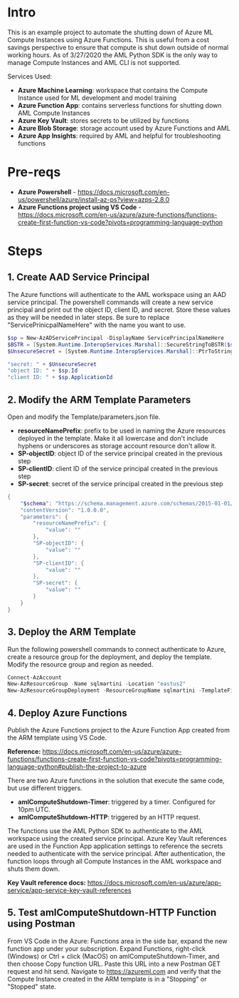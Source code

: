 # **Intro**

This is an example project to automate the shutting down of Azure ML Compute Instances using Azure Functions.  This is useful from a cost savings perspective to ensure that compute is shut down outside of normal working hours.  As of 3/27/2020 the AML Python SDK is the only way to manage Compute Instances and AML CLI is not supported.

Services Used:
- **Azure Machine Learning**:  workspace that contains the Compute Instance used for ML development and model training
- **Azure Function App**:  contains serverless functions for shutting down AML Compute Instances
- **Azure Key Vault**:  stores secrets to be utilized by functions
- **Azure Blob Storage**:  storage account used by Azure Functions and AML
- **Azure App Insights**:  required by AML and helpful for troubleshooting functions

# **Pre-reqs**

- **Azure Powershell** - https://docs.microsoft.com/en-us/powershell/azure/install-az-ps?view=azps-2.8.0
- **Azure Functions project using VS Code** - https://docs.microsoft.com/en-us/azure/azure-functions/functions-create-first-function-vs-code?pivots=programming-language-python

# **Steps**

## 1.  Create AAD Service Principal

The Azure functions will authenticate to the AML workspace using an AAD service principal.  The powershell commands will create a new service principal and print out the object ID, client ID, and secret.  Store these values as they will be needed in later steps.  Be sure to replace "ServicePrinicpalNameHere" with the name you want to use.  

```powershell
$sp = New-AzADServicePrincipal -DisplayName ServicePrincipalNameHere
$BSTR = [System.Runtime.InteropServices.Marshal]::SecureStringToBSTR($sp.Secret)
$UnsecureSecret = [System.Runtime.InteropServices.Marshal]::PtrToStringAuto($BSTR)

"secret: " + $UnsecureSecret
"object ID: " + $sp.Id
"client ID: " + $sp.ApplicationId
```

## 2.  Modify the ARM Template Parameters

Open and modify the Template/parameters.json file.

- **resourceNamePrefix**:  prefix to be used in naming the Azure resources deployed in the template.  Make it all lowercase and don't include hyphens or underscores as storage account resource don't allow it.
- **SP-objectID**:  object ID of the service principal created in the previous step
- **SP-clientID**:  client ID of the service principal created in the previous step
- **SP-secret**:  secret of the service principal created in the previous step


```powershell
{
    "$schema": "https://schema.management.azure.com/schemas/2015-01-01/deploymentParameters.json#",
    "contentVersion": "1.0.0.0",
    "parameters": {
        "resourceNamePrefix": {
            "value": ""
        },
        "SP-objectID": {
            "value": ""
        },        
        "SP-clientID": {
            "value": ""
        },
        "SP-secret": {
            "value": ""
        }
    }
}
```

## 3.  Deploy the ARM Template

Run the following powershell commands to connect authenticate to Azure, create a resource group for the deployment, and deploy the template.  Modify the resource group and region as needed.

```powershell
Connect-AzAccount
New-AzResourceGroup -Name sqlmartini -Location "eastus2"
New-AzResourceGroupDeployment -ResourceGroupName sqlmartini -TemplateFile template.json -TemplateParameterFile parameters.json
```

## 4.  Deploy Azure Functions

Publish the Azure Functions project to the Azure Function App created from the ARM template using VS Code.  

**Reference:**  https://docs.microsoft.com/en-us/azure/azure-functions/functions-create-first-function-vs-code?pivots=programming-language-python#publish-the-project-to-azure

There are two Azure functions in the solution that execute the same code, but use different triggers.
- **amlComputeShutdown-Timer**:  triggered by a timer.  Configured for 10pm UTC.
- **amlComputeShutdown-HTTP**:  triggered by an HTTP request.

The functions use the AML Python SDK to authenticate to the AML workspace using the created service principal.  Azure Key Vault references are used in the Function App application settings to reference the secrets needed to authenticate with the service principal.  After authentication, the function loops through all Compute Instances in the AML workspace and shuts them down.

**Key Vault reference docs:**  https://docs.microsoft.com/en-us/azure/app-service/app-service-key-vault-references

## 5.  Test amlComputeShutdown-HTTP Function using Postman

From VS Code in the Azure: Functions area in the side bar, expand the new function app under your subscription. Expand Functions, right-click (Windows) or Ctrl + click (MacOS) on amlComputeShutdown-Timer, and then choose Copy function URL.  Paste this URL into a new Postman GET request and hit send.  Navigate to https://azureml.com and verify that the Compute Instance created in the ARM template is in a "Stopping" or "Stopped" state. 
